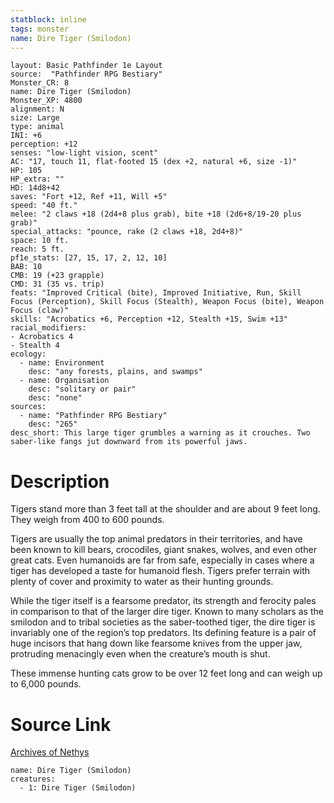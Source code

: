 ```yaml
---
statblock: inline
tags: monster
name: Dire Tiger (Smilodon)
---
```

```statblock
layout: Basic Pathfinder 1e Layout
source:  "Pathfinder RPG Bestiary"
Monster_CR: 8
name: Dire Tiger (Smilodon)
Monster_XP: 4800
alignment: N
size: Large
type: animal
INI: +6
perception: +12
senses: "low-light vision, scent"
AC: "17, touch 11, flat-footed 15 (dex +2, natural +6, size -1)"
HP: 105
HP_extra: ""
HD: 14d8+42
saves: "Fort +12, Ref +11, Will +5"
speed: "40 ft."
melee: "2 claws +18 (2d4+8 plus grab), bite +18 (2d6+8/19-20 plus grab)"
special_attacks: "pounce, rake (2 claws +18, 2d4+8)"
space: 10 ft.
reach: 5 ft.
pf1e_stats: [27, 15, 17, 2, 12, 10]
BAB: 10
CMB: 19 (+23 grapple)
CMD: 31 (35 vs. trip)
feats: "Improved Critical (bite), Improved Initiative, Run, Skill Focus (Perception), Skill Focus (Stealth), Weapon Focus (bite), Weapon Focus (claw)"
skills: "Acrobatics +6, Perception +12, Stealth +15, Swim +13"
racial_modifiers:
- Acrobatics 4
- Stealth 4
ecology:
  - name: Environment
    desc: "any forests, plains, and swamps"
  - name: Organisation
    desc: "solitary or pair"
    desc: "none"
sources:
  - name: "Pathfinder RPG Bestiary"
    desc: "265"
desc_short: This large tiger grumbles a warning as it crouches. Two saber-like fangs jut downward from its powerful jaws.
```
# Description
Tigers stand more than 3 feet tall at the shoulder and are about 9 feet long. They weigh from 400 to 600 pounds.

Tigers are usually the top animal predators in their territories, and have been known to kill bears, crocodiles, giant snakes, wolves, and even other great cats. Even humanoids are far from safe, especially in cases where a tiger has developed a taste for humanoid flesh. Tigers prefer terrain with plenty of cover and proximity to water as their hunting grounds.

While the tiger itself is a fearsome predator, its strength and ferocity pales in comparison to that of the larger dire tiger. Known to many scholars as the smilodon and to tribal societies as the saber-toothed tiger, the dire tiger is invariably one of the region’s top predators. Its defining feature is a pair of huge incisors that hang down like fearsome knives from the upper jaw, protruding menacingly even when the creature’s mouth is shut.

These immense hunting cats grow to be over 12 feet long and can weigh up to 6,000 pounds.
# Source Link
[Archives of Nethys](https://aonprd.com/MonsterDisplay.aspx?ItemName=Dire%20Tiger%20(Smilodon))
```encounter-table
name: Dire Tiger (Smilodon)
creatures:
  - 1: Dire Tiger (Smilodon)
```
